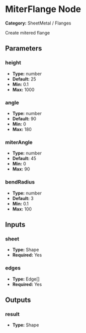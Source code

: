 
# MiterFlange Node

**Category:** SheetMetal / Flanges

Create mitered flange

## Parameters


### height
- **Type:** number
- **Default:** 25
- **Min:** 0.1
- **Max:** 1000



### angle
- **Type:** number
- **Default:** 90
- **Min:** 0
- **Max:** 180



### miterAngle
- **Type:** number
- **Default:** 45
- **Min:** 0
- **Max:** 90



### bendRadius
- **Type:** number
- **Default:** 3
- **Min:** 0.1
- **Max:** 100



## Inputs


### sheet
- **Type:** Shape
- **Required:** Yes



### edges
- **Type:** Edge[]
- **Required:** Yes



## Outputs


### result
- **Type:** Shape




